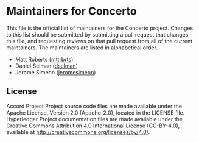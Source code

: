 # Maintainers for Concerto

This file is the official list of maintainers for the Concerto project.
Changes to this list should be submitted by submitting a pull request that changes this file, and requesting reviews on that pull request from all of the current maintainers.
The maintainers are listed in alphabetical order.

- Matt Roberts ([mttrbrts](https://github.com/mttrbrts))
- Daniel Selman ([dselman](https://github.com/dselman))
- Jerome Simeon ([jeromesimeon](https://github.com/jeromesimeon))

## License <a name="license"></a>
Accord Project Project source code files are made available under the Apache License, Version 2.0 (Apache-2.0), located in the LICENSE file. Hyperledger Project documentation files are made available under the Creative Commons Attribution 4.0 International License (CC-BY-4.0), available at http://creativecommons.org/licenses/by/4.0/.
